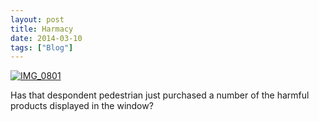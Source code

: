```yaml
---
layout: post
title: Harmacy
date: 2014-03-10
tags: ["Blog"]
---
```


[![](IMG_0801-400x300.jpg "IMG_0801")](http://unterbahn.com/wp-content/uploads/2014/03/IMG_0801.jpg)

Has that despondent pedestrian just purchased a number of the harmful products displayed in the window?